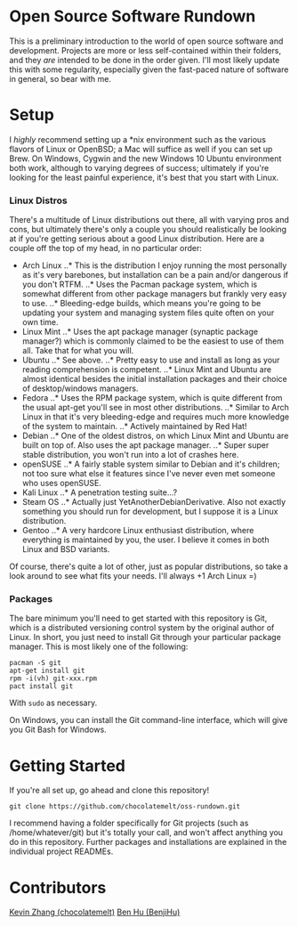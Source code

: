 # Open Source Software Rundown
This is a preliminary introduction to the world of open source software and development.
Projects are more or less self-contained within their folders, and they *are* intended to be done in the order given.
I'll most likely update this with some regularity, especially given the fast-paced nature of software in general, so bear with me.

# Setup
I *highly* recommend setting up a *nix environment such as the various flavors of Linux or OpenBSD; a Mac will suffice as well if you
can set up Brew. On Windows, Cygwin and the new Windows 10 Ubuntu environment both work, although to varying degrees of success;
ultimately if you're looking for the least painful experience, it's best that you start with Linux.

### Linux Distros
There's a multitude of Linux distributions out there, all with varying pros and cons, but ultimately there's only a couple you should
realistically be looking at if you're getting serious about a good Linux distribution. Here are a couple off the top of my head, in no particular order:
* Arch Linux
..* This is the distribution I enjoy running the most personally as it's very barebones, but installation can be a pain and/or dangerous if you don't RTFM.
..* Uses the Pacman package system, which is somewhat different from other package managers but frankly very easy to use.
..* Bleeding-edge builds, which means you're going to be updating your system and managing system files quite often on your own time.
* Linux Mint
..* Uses the apt package manager (synaptic package manager?) which is commonly claimed to be the easiest to use of them all. Take that for what you will.
* Ubuntu
..* See above.
..* Pretty easy to use and install as long as your reading comprehension is competent.
..* Linux Mint and Ubuntu are almost identical besides the initial installation packages and their choice of desktop/windows managers.
* Fedora
..* Uses the RPM package system, which is quite different from the usual apt-get you'll see in most other distributions.
..* Similar to Arch Linux in that it's very bleeding-edge and requires much more knowledge of the system to maintain.
..* Actively maintained by Red Hat!
* Debian
..* One of the oldest distros, on which Linux Mint and Ubuntu are built on top of. Also uses the apt package manager.
..* Super super stable distribution, you won't run into a lot of crashes here.
* openSUSE
..* A fairly stable system similar to Debian and it's children; not too sure what else it features since I've never even met someone who uses openSUSE.
* Kali Linux
..* A penetration testing suite...?
* Steam OS
..* Actually just YetAnotherDebianDerivative. Also not exactly something you should run for development, but I suppose it is a Linux distribution.
* Gentoo
..* A very hardcore Linux enthusiast distribution, where everything is maintained by you, the user. I believe it comes in both Linux and BSD variants.

Of course, there's quite a lot of other, just as popular distributions, so take a look around to see what fits your needs. I'll always +1 Arch Linux =)

### Packages
The bare minimum you'll need to get started with this repository is Git, which is a distributed versioning control system by the original author of Linux.
In short, you just need to install Git through your particular package manager. This is most likely one of the following:
```
pacman -S git
apt-get install git
rpm -i(vh) git-xxx.rpm
pact install git
```
With ```sudo``` as necessary.

On Windows, you can install the Git command-line interface, which will give you Git Bash for Windows.

# Getting Started
If you're all set up, go ahead and clone this repository!
```
git clone https://github.com/chocolatemelt/oss-rundown.git
```

I recommend having a folder specifically for Git projects (such as /home/whatever/git) but it's totally your call, and won't affect anything you do in this repository.
Further packages and installations are explained in the individual project READMEs.

# Contributors
[Kevin Zhang (chocolatemelt)](https://github.com/chocolatemelt)
[Ben Hu (BenjiHu)](https://github.com/BenjiHu)